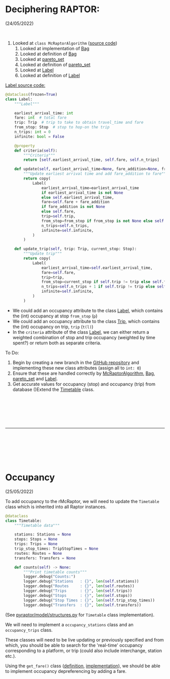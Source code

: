 # Deciphering RAPTOR:
(24/05/2022)

<br>

1. Looked at `class McRaptorAlgorithm` ([source code](https://github.com/yunusskeete/pyraptor/blob/42e5303a52e0ce09349fe98fc4968ed38be281b1/pyraptor/model/mcraptor.py#L19))
    1. Looked at implementation of [Bag](https://github.com/yunusskeete/pyraptor/blob/42e5303a52e0ce09349fe98fc4968ed38be281b1/pyraptor/model/mcraptor.py#L32)
    1. Looked at definition of [Bag](https://github.com/yunusskeete/pyraptor/blob/bb43ab268ea08930e829c3c88c92871f951312c3/pyraptor/model/structures.py#L608)
    1. Looked at [pareto_set](https://github.com/yunusskeete/pyraptor/blob/bb43ab268ea08930e829c3c88c92871f951312c3/pyraptor/model/structures.py#L631)
    1. Looked at definition of [pareto_set](https://github.com/yunusskeete/pyraptor/blob/bb43ab268ea08930e829c3c88c92871f951312c3/pyraptor/model/structures.py#L776)
    1. Looked at [Label](https://github.com/yunusskeete/pyraptor/blob/bb43ab268ea08930e829c3c88c92871f951312c3/pyraptor/model/structures.py#L786)
    1. Looked at definition of [Label](https://github.com/yunusskeete/pyraptor/blob/bb43ab268ea08930e829c3c88c92871f951312c3/pyraptor/model/structures.py#L561)


[Label source code:](https://github.com/yunusskeete/pyraptor/blob/bb43ab268ea08930e829c3c88c92871f951312c3/pyraptor/model/structures.py#L561)

```python
@dataclass(frozen=True)
class Label:
    """Label"""

    earliest_arrival_time: int
    fare: int  # total fare
    trip: Trip  # trip to take to obtain travel_time and fare
    from_stop: Stop  # stop to hop-on the trip
    n_trips: int = 0
    infinite: bool = False

    @property
    def criteria(self):
        """Criteria"""
        return [self.earliest_arrival_time, self.fare, self.n_trips]

    def update(self, earliest_arrival_time=None, fare_addition=None, from_stop=None):
        """Update earliest arrival time and add fare_addition to fare"""
        return copy(
            Label(
                earliest_arrival_time=earliest_arrival_time
                if earliest_arrival_time is not None
                else self.earliest_arrival_time,
                fare=self.fare + fare_addition
                if fare_addition is not None
                else self.fare,
                trip=self.trip,
                from_stop=from_stop if from_stop is not None else self.from_stop,
                n_trips=self.n_trips,
                infinite=self.infinite,
            )
        )

    def update_trip(self, trip: Trip, current_stop: Stop):
        """Update trip"""
        return copy(
            Label(
                earliest_arrival_time=self.earliest_arrival_time,
                fare=self.fare,
                trip=trip,
                from_stop=current_stop if self.trip != trip else self.from_stop,
                n_trips=self.n_trips + 1 if self.trip != trip else self.n_trips,
                infinite=self.infinite,
            )
        )
```

- We could add an occupancy attribute to the class [Label](https://github.com/yunusskeete/pyraptor/blob/bb43ab268ea08930e829c3c88c92871f951312c3/pyraptor/model/structures.py#L561), which contains the (int) occupancy at stop `from_stop` (`p`)
- We could add an occupancy attribute to the class [Trip](https://github.com/yunusskeete/pyraptor/blob/42e5303a52e0ce09349fe98fc4968ed38be281b1/pyraptor/model/structures.py#L246), which contains the (int) occupancy on trip, `trip` (`t(l)`)
- In the `criteria` attribute of the class [Label](https://github.com/yunusskeete/pyraptor/blob/bb43ab268ea08930e829c3c88c92871f951312c3/pyraptor/model/structures.py#L561), we can either return a weighted combination of stop and trip occupancy (weighted by time spent?) or return both as separate criteria.


To Do:
1. Begin by creating a new branch in the [GitHub repository](https://github.com/yunusskeete/pyraptor) and implementing these new class attributes (assign all to `int: 0`)
1. Ensure that these are handled correctly by [McRaptorAlgorithm](https://github.com/yunusskeete/pyraptor/blob/42e5303a52e0ce09349fe98fc4968ed38be281b1/pyraptor/model/mcraptor.py#L19), [Bag](https://github.com/yunusskeete/pyraptor/blob/bb43ab268ea08930e829c3c88c92871f951312c3/pyraptor/model/structures.py#L608), [pareto_set](https://github.com/yunusskeete/pyraptor/blob/bb43ab268ea08930e829c3c88c92871f951312c3/pyraptor/model/structures.py#L776) and [Label](https://github.com/yunusskeete/pyraptor/blob/bb43ab268ea08930e829c3c88c92871f951312c3/pyraptor/model/structures.py#L561).
1. Get accurate values for occupancy (stop) and occupancy (trip) from database ()Extend the [Timetable](https://github.com/yunusskeete/pyraptor/blob/42e5303a52e0ce09349fe98fc4968ed38be281b1/pyraptor/model/structures.py#L24) class.

<br>

<br>

<br>

<br>

<br>

---

<br>

<br>

<br>

<br>

<br>

# Occupancy
(25/05/2022)


To add occupancy to the rMcRaptor, we will need to update the `Timetable` class which is inherited into all Raptor instances.

```python
@dataclass
class Timetable:
    """Timetable data"""

    stations: Stations = None
    stops: Stops = None
    trips: Trips = None
    trip_stop_times: TripStopTimes = None
    routes: Routes = None
    transfers: Transfers = None

    def counts(self) -> None:
        """Print timetable counts"""
        logger.debug("Counts:")
        logger.debug("Stations   : {}", len(self.stations))
        logger.debug("Routes     : {}", len(self.routes))
        logger.debug("Trips      : {}", len(self.trips))
        logger.debug("Stops      : {}", len(self.stops))
        logger.debug("Stop Times : {}", len(self.trip_stop_times))
        logger.debug("Transfers  : {}", len(self.transfers))
```

(See [pyraptor/model/structures.py](https://github.com/yunusskeete/pyraptor/blob/bb43ab268ea08930e829c3c88c92871f951312c3/pyraptor/model/structures.py#L24) for `Timetable` class implementation).

We will need to implement a `occupancy_stations` class and an `occupancy_trips` class.

These classes will need to be live updating or previously specified and from which, you should be able to search for the 'real-time' occupancy corresponding to a platform, or trip (could also include interchange, station etc.).

Using the `get_fare()` class ([definition](https://github.com/yunusskeete/pyraptor/blob/bb43ab268ea08930e829c3c88c92871f951312c3/pyraptor/model/structures.py#L294), [implementation](https://github.com/yunusskeete/pyraptor/blob/bb43ab268ea08930e829c3c88c92871f951312c3/pyraptor/model/mcraptor.py#L138)), we should be able to implement occupancy depreferencing by adding a fare.

